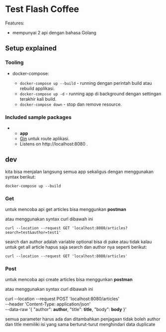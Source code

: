 # Test Flash Coffee

Features:

- mempunyai 2 api dengan bahasa Golang

## Setup explained

### Tooling

-   docker-compose:

    -   `docker-compose up --build` - running dengan perintah build atau rebuild applikasi.
    -   `docker-compose up -d` - running app di background dengan settingan terakhir kali build.
    -   `docker-compose down` - stop dan remove resource.


### Included sample packages

-   -   **app**
    -   [Gin](https://github.com/gin-gonic/gin) untuk route aplikasi.
    -   Listens on http://localhost:8080 .

## dev

kita bisa menjalan langsung semua app sekaligus dengan menggunakan syntax berikut:
```
docker-compose up --build
```

### Get
untuk mencoba api get articles bisa menggunkan **postman**

atau menggunakan syntax curl dibawah ini

```
curl --location --request GET 'localhost:8080/articles?search=test&author=test1'
```

search dan author adalah variable optional bisa di pake atau tidak
kalau untuk get all article hapus saja search dan author nya seperti berikut:

```
curl --location --request GET 'localhost:8080/articles'
```

### Post
untuk mencoba api create articles bisa menggunkan **postman**

atau menggunakan syntax curl dibawah ini

curl --location --request POST 'localhost:8080/articles' \
--header 'Content-Type: application/json' \
--data-raw '{
    "author": **author**,
    "title": **title**,
    "body": **body**
}'

semua parameter harus ada
dan ditambahkan penjagaan tidak boleh author dan title memiliki isi yang sama berturut-turut menghindari data duplicate